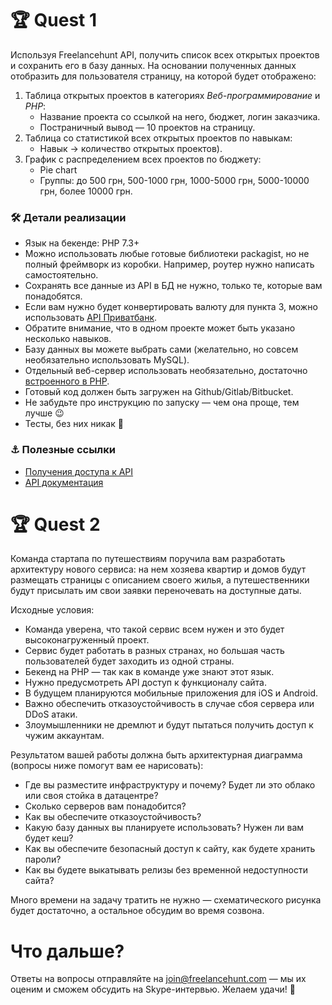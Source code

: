 # 🏆 Quest 1 
Используя Freelancehunt API, получить список всех открытых проектов и сохранить его в базу данных. 
На основании полученных данных отобразить для пользователя страницу, на которой будет отображено:

1. Таблица открытых проектов в категориях *Веб-программирование* и *PHP*: 
   - Название проекта со ссылкой на него, бюджет, логин заказчика.
   - Постраничный вывод — 10 проектов на страницу.
2. Таблица со статистикой всех открытых проектов по навыкам: 
   - Навык -> количество открытых проектов).
3. График с распределением всех проектов по бюджету: 
   - Pie chart
   - Группы: до 500 грн, 500-1000 грн, 1000-5000 грн, 5000-10000 грн, более 10000 грн. 
 
### 🛠 Детали реализации

* Язык на бекенде: PHP 7.3+
* Можно использовать любые готовые библиотеки packagist, но не полный фреймворк из коробки. Например, роутер нужно написать самостоятельно.
* Сохранять все данные из API в БД не нужно, только те, которые вам понадобятся. 
* Если вам нужно будет конвертировать валюту для пункта 3, можно использовать [API Приватбанк](https://api.privatbank.ua/#p24/exchange).
* Обратите внимание, что в одном проекте может быть указано несколько навыков. 
* Базу данных вы можете выбрать сами (желательно, но совсем необязательно использовать MySQL).    
* Отдельный веб-сервер использовать необязательно, достаточно [встроенного в PHP](https://www.php.net/manual/en/features.commandline.webserver.php).
* Готовый код должен быть загружен на Github/Gitlab/Bitbucket.
* Не забудьте про инструкцию по запуску — чем она проще, тем лучше 😉
* Тесты, без них никак 🏅

### ⚓️ Полезные ссылки
* [Получения доступа к API](https://freelancehunt.com/my/api2)
* [API документация](https://apidocs.freelancehunt.com/?version=latest)

# 🏆 Quest 2 
Команда стартапа по путешествиям поручила вам разработать архитектуру нового сервиса: на нем хозяева квартир и домов будут размещать страницы с описанием своего жилья, а путешественники будут присылать им свои заявки переночевать на доступные даты. 

Исходные условия:

* Команда уверена, что такой сервис всем нужен и это будет высоконагруженный проект.
* Сервис будет работать в разных странах, но большая часть пользователей будет заходить из одной страны.
* Бекенд на PHP — так как в команде уже знают этот язык.
* Нужно предусмотреть API доступ к функционалу сайта.
* В будущем планируются мобильные приложения для iOS и Android.
* Важно обеспечить отказоустойчивость в случае сбоя сервера или DDoS атаки. 
* Злоумышленники не дремлют и будут пытаться получить доступ к чужим аккаунтам.

Результатом вашей работы должна быть архитектурная диаграмма (вопросы ниже помогут вам ее нарисовать):

* Где вы разместите инфраструктуру и почему? Будет ли это облако или своя стойка в датацентре?
* Сколько серверов вам понадобится?
* Как вы обеспечите отказоустойчивость?
* Какую базу данных вы планируете использовать? Нужен ли вам будет кеш?
* Как вы обеспечите безопасный доступ к сайту, как будете хранить пароли?
* Как вы будете выкатывать релизы без временной недоступности сайта?

Много времени на задачу тратить не нужно — схематического рисунка будет достаточно, а остальное обсудим во время созвона.

# Что дальше?
Ответы на вопросы отправляйте на join@freelancehunt.com — мы их оценим и сможем обсудить на Skype-интервью. Желаем удачи! 🤞
